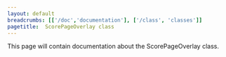 ```yaml
---
layout: default
breadcrumbs: [['/doc','documentation'], ['/class', 'classes']]
pagetitle:  ScorePageOverlay class
---
```


This page will contain documentation about the ScorePageOverlay class.


